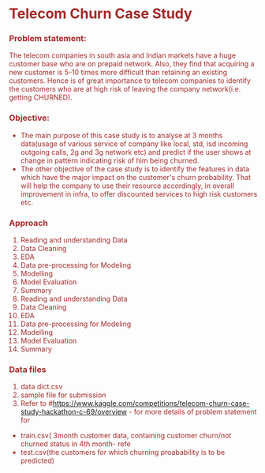 # <font color='Brown' >                Telecom Churn Case Study

### Problem statement:


The telecom companies in south asia and Indian markets have a huge customer base who are on prepaid network. Also, they find that acquiring a new customer is 5-10 times more difficult than retaining an existing customers. Hence is of great importance to telecom companies to identify the customers who are at high risk of leaving the company network(i.e. getting CHURNED). 

### Objective: 

- The main purpose of this case study is to analyse at 3 months data(usage of various service of company like local, std, isd incoming outgoing calls, 2g and 3g network etc) and predict if the user shows at change in pattern indicating risk of him being churned. 
- The other objective of the case study is to identify the features in data  which have the major impact on the customer's churn probability. That will help the company to use their resource accordingly, in overall improvement in infra, to offer discounted services to high risk customers etc.

### Approach

1. Reading and understanding Data
2. Data Cleaning
3. EDA
4. Data pre-processing for Modeling
5. Modelling
6. Model Evaluation
7. Summary
1. Reading and understanding Data
2. Data Cleaning
3. EDA
4. Data pre-processing for Modeling
5. Modelling
6. Model Evaluation
7. Summary

### Data files

1. data dict.csv
2. sample file for submission
3. Refer to #https://www.kaggle.com/competitions/telecom-churn-case-study-hackathon-c-69/overview - for more details of problem statement for
  -   train.csv( 3month customer data, containing customer churn/not churned status in 4th month- refe
  -   test.csv(the customers for which churning proabability is to be predicted)
